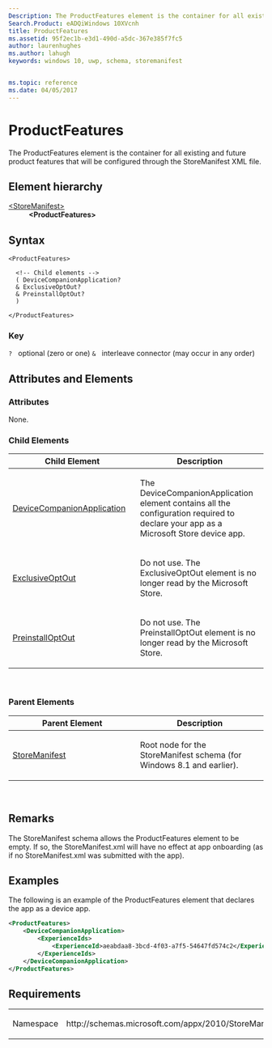 ```yaml
---
Description: The ProductFeatures element is the container for all existing and future product features that will be configured through the StoreManifest XML file.
Search.Product: eADQiWindows 10XVcnh
title: ProductFeatures
ms.assetid: 95f2ec1b-e3d1-490d-a5dc-367e385f7fc5
author: laurenhughes
ms.author: lahugh
keywords: windows 10, uwp, schema, storemanifest


ms.topic: reference
ms.date: 04/05/2017
---
```


# ProductFeatures


The ProductFeatures element is the container for all existing and future product features that will be configured through the StoreManifest XML file.

## Element hierarchy

<dl>
<dt><a href="element-storemanifest.md">&lt;StoreManifest&gt;</a></dt>
<dd><b>&lt;ProductFeatures&gt;</b></dd>
</dl>

## Syntax

``` syntax
<ProductFeatures>

  <!-- Child elements -->
  ( DeviceCompanionApplication?
  & ExclusiveOptOut?
  & PreinstallOptOut?
  )

</ProductFeatures>
```

### Key

`?`   optional (zero or one)
`&`   interleave connector (may occur in any order)

## Attributes and Elements


### Attributes

None.

### Child Elements

<table>
<colgroup>
<col width="50%" />
<col width="50%" />
</colgroup>
<thead>
<tr class="header">
<th>Child Element</th>
<th>Description</th>
</tr>
</thead>
<tbody>
<tr class="odd">
<td><a href="element-devicecompanionapplication.md">DeviceCompanionApplication</a> </td>
<td><p>The DeviceCompanionApplication element contains all the configuration required to declare your app as a Microsoft Store device app.</p></td>
</tr>
<tr class="even">
<td><a href="element-exclusiveoptout.md">ExclusiveOptOut</a> </td>
<td><p>Do not use. The ExclusiveOptOut element is no longer read by the Microsoft Store.</p></td>
</tr>
<tr class="odd">
<td><a href="element-preinstalloptout.md">PreinstallOptOut</a> </td>
<td><p>Do not use. The PreinstallOptOut element is no longer read by the Microsoft Store.</p></td>
</tr>
</tbody>
</table>

 

### Parent Elements

<table>
<colgroup>
<col width="50%" />
<col width="50%" />
</colgroup>
<thead>
<tr class="header">
<th>Parent Element</th>
<th>Description</th>
</tr>
</thead>
<tbody>
<tr class="odd">
<td><a href="element-storemanifest.md">StoreManifest</a> </td>
<td><p>Root node for the StoreManifest schema (for Windows 8.1 and earlier).</p></td>
</tr>
</tbody>
</table>

 

## Remarks

The StoreManifest schema allows the ProductFeatures element to be empty. If so, the StoreManifest.xml will have no effect at app onboarding (as if no StoreManifest.xml was submitted with the app).

## Examples

The following is an example of the ProductFeatures element that declares the app as a device app.

```XML
<ProductFeatures>     
    <DeviceCompanionApplication>
        <ExperienceIds>
            <ExperienceId>aeabdaa8-3bcd-4f03-a7f5-54647fd574c2</ExperienceId>
        </ExperienceIds>
    </DeviceCompanionApplication>   
</ProductFeatures>
```

## Requirements

<table>
<colgroup>
<col width="50%" />
<col width="50%" />
</colgroup>
<tbody>
<tr class="odd">
<td><p>Namespace</p></td>
<td><p>http://schemas.microsoft.com/appx/2010/StoreManifest</p></td>
</tr>
</tbody>
</table>

 

 



